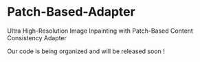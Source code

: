 # Patch-Based-Adapter
Ultra High-Resolution Image Inpainting with Patch-Based Content Consistency Adapter

Our code is being organized and will be released soon !
